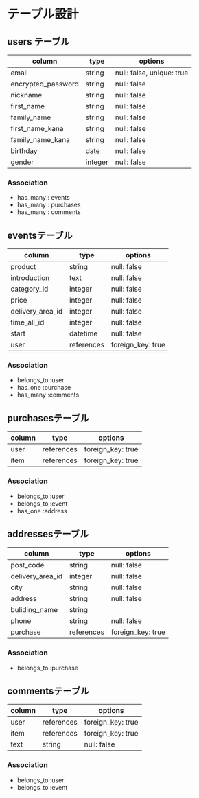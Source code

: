 # テーブル設計

## users テーブル

| column             | type    | options                   |
| ------------------ | ------- | ------------------------- |
| email              | string  | null: false, unique: true |
| encrypted_password | string  | null: false               |
| nickname           | string  | null: false               |
| first_name         | string  | null: false               |
| family_name        | string  | null: false               |
| first_name_kana    | string  | null: false               |
| family_name_kana   | string  | null: false               |
| birthday           | date    | null: false               |
| gender             | integer | null: false               |





### Association 

- has_many : events
- has_many : purchases
- has_many : comments

## eventsテーブル

| column           | type       | options           |
| ---------------- | ---------- | ----------------- |
| product          | string     | null: false       |
| introduction     | text       | null: false       |
| category_id      | integer    | null: false       |
| price            | integer    | null: false       |
| delivery_area_id | integer    | null: false       |
| time_all_id      | integer    | null: false       |
| start            | datetime   | null: false       |
| user             | references | foreign_key: true |


### Association

- belongs_to :user
- has_one    :purchase
- has_many   :comments

## purchasesテーブル

| column | type       | options           |
| ------ | ---------- | ----------------- |
| user   | references | foreign_key: true |
| item   | references | foreign_key: true |



### Association

- belongs_to :user
- belongs_to :event
- has_one    :address

## addressesテーブル

| column           | type       | options           |
| ---------------- | ---------- | ----------------- |
| post_code        | string     | null: false       |
| delivery_area_id | integer    | null: false       |
| city             | string     | null: false       |
| address          | string     | null: false       |
| buliding_name    | string     |                   |
| phone            | string     | null: false       |
| purchase         | references | foreign_key: true |



### Association

- belongs_to :purchase

## commentsテーブル

| column | type       | options           |
| ------ | ---------- | ----------------- |
| user   | references | foreign_key: true |
| item   | references | foreign_key: true |
| text   | string     | null: false       |

### Association

- belongs_to :user
- belongs_to :event